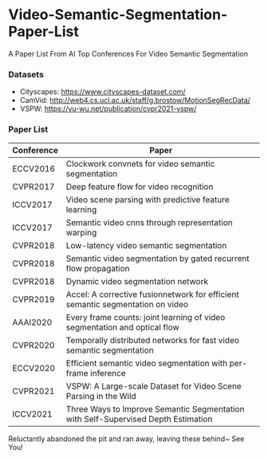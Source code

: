 # Video-Semantic-Segmentation-Paper-List
A  Paper List From AI Top Conferences For Video Semantic Segmentation

### Datasets
* Cityscapes: https://www.cityscapes-dataset.com/
* CamVid: http://web4.cs.ucl.ac.uk/staff/g.brostow/MotionSegRecData/
* VSPW: https://yu-wu.net/publication/cvpr2021-vspw/

### Paper List
| Conference        | Paper    |
| --------   | -----   |
| ECCV2016        |  Clockwork convnets for video semantic segmentation     |
| CVPR2017        |  Deep feature flow for video recognition     |
| ICCV2017        |  Video scene parsing with predictive feature learning     |
| ICCV2017        |  Semantic video cnns through representation warping  |
| CVPR2018        |  Low-latency video semantic segmentation  |
| CVPR2018        |  Semantic video segmentation by gated recurrent flow propagation |
| CVPR2018        |  Dynamic video segmentation network |
| CVPR2019        |  Accel: A corrective fusionnetwork for efficient semantic segmentation on video |
| AAAI2020        |  Every frame counts: joint learning of video segmentation and optical flow |
| CVPR2020        |  Temporally distributed networks for fast video semantic segmentation |
| ECCV2020        |  Efficient semantic video segmentation with per-frame inference |
| CVPR2021        |  VSPW: A Large-scale Dataset for Video Scene Parsing in the Wild |
| ICCV2021        |  Three Ways to Improve Semantic Segmentation with Self-Supervised Depth Estimation |

Reluctantly abandoned the pit and ran away, leaving these behind~
See You!

